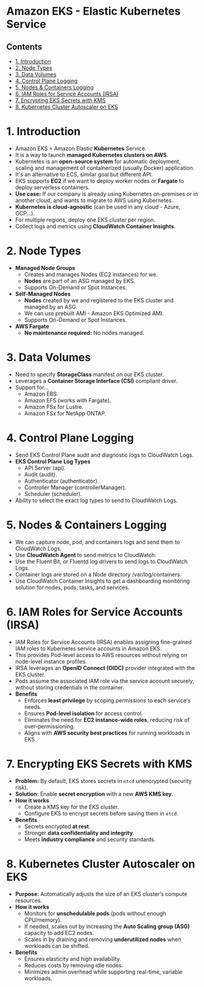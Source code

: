 # Amazon EKS - Elastic Kubernetes Service <!-- omit in toc -->

## Contents <!-- omit in toc -->

- [1. Introduction](#1-introduction)
- [2. Node Types](#2-node-types)
- [3. Data Volumes](#3-data-volumes)
- [4. Control Plane Logging](#4-control-plane-logging)
- [5. Nodes \& Containers Logging](#5-nodes--containers-logging)
- [6. IAM Roles for Service Accounts (IRSA)](#6-iam-roles-for-service-accounts-irsa)
- [7. Encrypting EKS Secrets with KMS](#7-encrypting-eks-secrets-with-kms)
- [8. Kubernetes Cluster Autoscaler on EKS](#8-kubernetes-cluster-autoscaler-on-eks)

# 1. Introduction

- Amazon EKS = Amazon Elastic **Kubernetes** Service.
- It is a way to launch **managed Kubernetes clusters on AWS**.
- Kubernetes is an **open-source system** for automatic deployment, scaling and management of containerized (usually Docker) application.
- It's an alternative to ECS, similar goal but different API.
- EKS supports **EC2** if we want to deploy worker nodes or **Fargate** to deploy serverless containers.
- **Use case:** If our company is already using Kubernetes on-premises or in another cloud, and wants to migrate to AWS using Kubernetes.
- **Kubernetes is cloud-agnostic** (can be used in any cloud - Azure, GCP...).
- For multiple regions, deploy one EKS cluster per region.
- Collect logs and metrics using **CloudWatch Container Insights**.

# 2. Node Types

- **Managed Node Groups**
  - Creates and manages Nodes (EC2 instances) for we.
  - **Nodes** are part of an ASG managed by EKS.
  - Supports On-Demand or Spot Instances.
- **Self-Managed Nodes**
  - **Nodes** created by we and registered to the EKS cluster and managed by an ASG.
  - We can use prebuilt AMI - Amazon EKS Optimized AMI.
  - Supports On-Demand or Spot Instances.
- **AWS Fargate**
  - **No maintenance required:** No nodes managed.

# 3. Data Volumes

- Need to specify **StorageClass** manifest on our EKS cluster.
- Leverages a **Container Storage Interface (CSI)** compliant driver.
- Support for...
  - Amazon EBS.
  - Amazon EFS (works with Fargate).
  - Amazon FSx for Lustre.
  - Amazon FSx for NetApp ONTAP.

# 4. Control Plane Logging

- Send EKS Control Plane audit and diagnostic logs to CloudWatch Logs.
- **EKS Control Plane Log Types**
  - API Server (api).
  - Audit (audit).
  - Authenticator (authenticator).
  - Controller Manager (controllerManager).
  - Scheduler (scheduler).
- Ability to select the exact log types to send to CloudWatch Logs.

# 5. Nodes & Containers Logging

- We can capture node, pod, and containers logs and send them to CloudWatch Logs.
- Use **CloudWatch Agent** to send metrics to CloudWatch.
- Use the Fluent Bit, or Fluentd log drivers to send logs to CloudWatch Logs.
- Container logs are stored on a Node directory /var/log/containers.
- Use CloudWatch Container Insights to get a dashboarding monitoring solution for nodes, pods, tasks, and services.

# 6. IAM Roles for Service Accounts (IRSA)

- IAM Roles for Service Accounts (IRSA) enables assigning fine-grained IAM roles to Kubernetes service accounts in Amazon EKS.
- This provides Pod-level access to AWS resources without relying on node-level instance profiles.
- IRSA leverages an **OpenID Connect (OIDC)** provider integrated with the EKS cluster.
- Pods assume the associated IAM role via the service account securely, without storing credentials in the container.
- **Benefits**
  - Enforces **least privilege** by scoping permissions to each service's needs.
  - Ensures **Pod-level isolation** for access control.
  - Eliminates the need for **EC2 instance-wide roles**, reducing risk of over-permissioning.
  - Aligns with **AWS security best practices** for running workloads in EKS.

# 7. Encrypting EKS Secrets with KMS

- **Problem:** By default, EKS stores secrets in `etcd` unencrypted (security risk).
- **Solution:** Enable **secret encryption** with a new **AWS KMS key**.
- **How it works**
  - Create a KMS key for the EKS cluster.
  - Configure EKS to encrypt secrets before saving them in `etcd`.
- **Benefits**
  - Secrets encrypted **at rest**.
  - Stronger **data confidentiality and integrity**.
  - Meets **industry compliance** and security standards.

# 8. Kubernetes Cluster Autoscaler on EKS

- **Purpose:** Automatically adjusts the size of an EKS cluster’s compute resources.
- **How it works**
  - Monitors for **unschedulable pods** (pods without enough CPU/memory).
  - If needed, scales out by increasing the **Auto Scaling group (ASG)** capacity to add EC2 nodes.
  - Scales in by draining and removing **underutilized nodes** when workloads can be shifted.
- **Benefits**
  - Ensures elasticity and high availability.
  - Reduces costs by removing idle nodes.
  - Minimizes admin overhead while supporting real-time, variable workloads.
